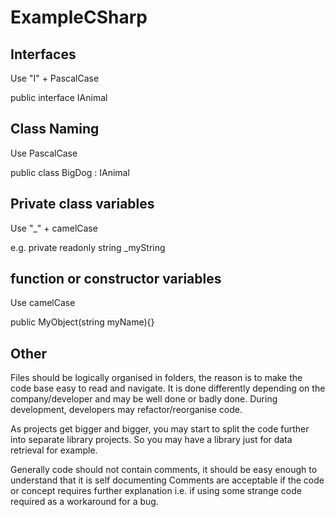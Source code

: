 # ExampleCSharp

## Interfaces

Use "I" + PascalCase

public interface IAnimal

## Class Naming

Use PascalCase

public class BigDog : IAnimal

## Private class variables

Use "_" + camelCase

e.g. private readonly string _myString

## function or constructor variables

Use camelCase

public MyObject(string myName){}

## Other

Files should be logically organised in folders, the reason is to make the code base easy to read and navigate.
It is done differently depending on the company/developer and may be well done or badly done.
During development, developers may refactor/reorganise code.

As projects get bigger and bigger, you may start to split the code further into separate library projects.
So you may have a library just for data retrieval for example.

Generally code should not contain comments, it should be easy enough to understand that it is self documenting
Comments are acceptable if the code or concept requires further explanation i.e. if using some strange code required as a workaround for a bug.





